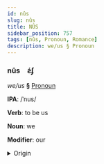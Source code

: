 ```yaml
---
id: nûs
slug: nûs
title: NÛS
sidebar_position: 757
tags: [nûs, Pronoun, Romance]
description: we/us § Pronoun
---
```


### nûs&emsp;<span kind="abugida">ƨ́ʄ</span>

*we/us* **§** [Pronoun](../../tags/Pronoun)

**IPA**: /ˈnus/

**Verb**: to be us

**Noun**: we

**Modifier**: our

<details>
    <summary>Origin</summary>
    French nous /nu/<br/>
    <em>Romance Language Family</em>
</details>